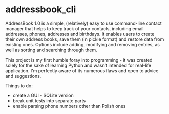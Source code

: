 # addressbook_cli
AddressBook 1.0 is a simple, (relatively) easy to use command-line contact manager that helps to keep track of your contacts, including email addresses, phones, addresses and birthdays. It enables users to create their own address books, save them (in pickle format) and restore data from existing ones. Options include adding, modifying and removing entries, as well as sorting and searching through them.

This project is my first humble foray into programming - it was created solely for the sake of learning Python and wasn't intended for real-life application. I'm perfectly aware of its numerous flaws and open to advice and suggestions.

Things to do:
  - create a GUI - SQLite version
  - break unit tests into separate parts
  - enable parsing phone numbers other than Polish ones

